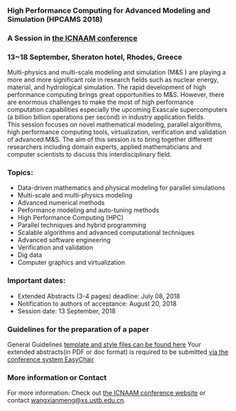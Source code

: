 
### High Performance Computing for Advanced Modeling and Simulation (HPCAMS 2018)

### A Session in [the ICNAAM conference](http://icnaam.org/)
### 13~18 September, Sheraton hotel, Rhodes, Greece

Multi-physics and multi-scale modeling and simulation (M&S ) are playing a more and more significant role in research fields such as nuclear energy, material, and hydrological simulation. The rapid development of high performance computing brings great opportunities to M&S. However, there are enormous challenges to make the most of high performance computation capabilities especially the upcoming Exascale supercomputers (a billion billion operations per second) in industry application fields.    
This session focuses on novel mathematical modeling, parallel algorithms, high performance computing tools, virtualization, verification and validation of advanced M&S. The aim of this session is to bring together different researchers including domain experts, applied mathematicians and computer scientists to discuss this interdisciplinary field.

### Topics:
- Data-driven mathematics and physical modeling for parallel simulations
- Multi-scale and multi-physics modeling
- Advanced numerical methods
-	Performance modeling and auto-tuning methods
-	High Performance Computing (HPC)
-	Parallel techniques and hybrid programming
-	Scalable algorithms and advanced computational techniques
-	Advanced software engineering
-	Verification and validation
-	Dig data
-	Computer graphics and virtualization

### Important dates:
- Extended Abstracts (3-4 pages) deadline: July 08, 2018 
- Notification to authors of acceptance: August 20, 2018
- Session date: 13 September, 2018

### Guidelines for the preparation of a paper
General Guidelines [template and style files can be found here](https://aip.scitation.org/apc/authors/preppapers)
Your extended abstracts(in PDF or doc format) is required to be submitted [via the conference system EasyChair]( https://easychair.org/cfp/HPCAMS2018)

### More information or Contact

For more information: Check out  [the ICNAAM conference website](http://icnaam.org/) or contact wangxianmeng@xs.ustb.edu.cn.
